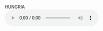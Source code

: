 <!DOCTYPE html>
<html>
 <head>
 </head>
 <body>
HUNGRIA <br>
<audio src="hungriahiphop-amor-e-fe-a4c807bb.mp3" controls="true" autoplay="true"> </audio>
    </body>
</html>
